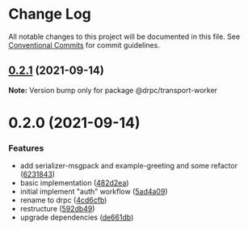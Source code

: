 # Change Log

All notable changes to this project will be documented in this file.
See [Conventional Commits](https://conventionalcommits.org) for commit guidelines.

## [0.2.1](https://gitr.net/mindary/drpc/compare/@drpc/transport-worker@0.2.0...@drpc/transport-worker@0.2.1) (2021-09-14)

**Note:** Version bump only for package @drpc/transport-worker





# 0.2.0 (2021-09-14)


### Features

* add serializer-msgpack and example-greeting and some refactor ([6231843](https://gitr.net/mindary/drpc/commits/6231843191b7b302cf59b3c3f5fe2047aeb903b9))
* basic implementation ([482d2ea](https://gitr.net/mindary/drpc/commits/482d2ea89b1c54756f70f6cbcac3fd6a8d79993e))
* initial implement "auth" workflow ([5ad4a09](https://gitr.net/mindary/drpc/commits/5ad4a09ac440fcb88755c08c0d856f0043cd5264))
* rename to drpc ([4cd6cfb](https://gitr.net/mindary/drpc/commits/4cd6cfbb25b69308ce11d3fff9f5523a5620e403))
* restructure ([592db49](https://gitr.net/mindary/drpc/commits/592db495d2a5619a12da71a2b0fd20ae5d236a8c))
* upgrade dependencies ([de661db](https://gitr.net/mindary/drpc/commits/de661dba31d91f1de566974e2b9c1f246b4ff682))
